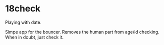 # 18check

Playing with date. 

Simpe app for the bouncer. Removes the human part from age/id checking. When in doubt, just check it.
